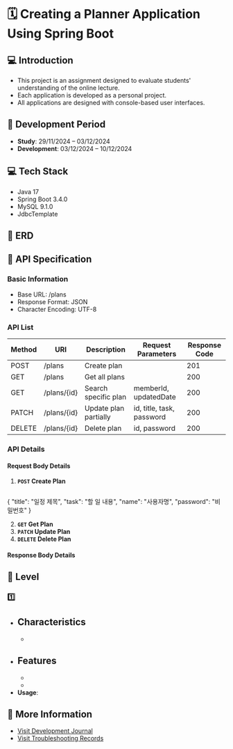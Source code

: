 # 🗓️ Creating a Planner Application Using Spring Boot

## 💻 Introduction
- This project is an assignment designed to evaluate students' understanding of the online lecture.
- Each application is developed as a personal project.
- All applications are designed with console-based user interfaces.
  
## 📆 Development Period
- **Study**: 29/11/2024 – 03/12/2024
- **Development**: 03/12/2024 – 10/12/2024

## 💻 Tech Stack
- Java 17
- Spring Boot 3.4.0
- MySQL 9.1.0
- JdbcTemplate

## 🔗 ERD

## 📜 API Specification 
### Basic Information 
- Base URL: /plans
- Response Format: JSON
- Character Encoding: UTF-8

### API List
| Method | URI                    | Description             | Request Parameters          | Response Code |
|--------|------------------------|-------------------------|-----------------------------|---------------|
| POST   | /plans                 | Create plan             |                             | 201           |
| GET    | /plans                 | Get all plans           |                             | 200           |
| GET    | /plans/{id}            | Search specific plan    | memberId, updatedDate       | 200           |
| PATCH  | /plans/{id}            | Update plan partially   | id, title, task, password   | 200           |
| DELETE | /plans/{id}            | Delete plan             | id, password                | 200           |

### API Details
#### Request Body Details
1. **`POST` Create Plan**
   ```json
{
    "title": "일정 제목",
    "task": "할 일 내용",
    "name": "사용자명",
    "password": "비밀번호"
}

2. **`GET` Get Plan**
3. **`PATCH` Update Plan**
4. **`DELETE` Delete Plan** 

#### Response Body Details

## 🚀 Level

### 1️⃣ 
- **Characteristics**
  - 
  - 
- **Features** 
  - 
  - 
  - 
- **Usage**: 

## 📜 More Information
- [Visit Development Journal](https://writingforever162.tistory.com)
- [Visit Troubleshooting Records](https://writingforever162.tistory.com/category/Troubleshooting%3A%20%EB%AC%B4%EC%97%87%EC%9D%B4%20%EB%AC%B8%EC%A0%9C%EC%98%80%EB%8A%94%EA%B0%80%3F)
